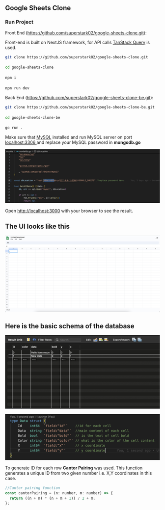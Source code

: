 ## Google Sheets Clone

### Run Project

Front End (https://github.com/superstark02/google-sheets-clone.git):

Front-end is built on NextJS framework, for API calls [TanStack Query](https://tanstack.com/) is used.

```bash
git clone https://github.com/superstark02/google-sheets-clone.git

cd google-sheets-clone

npm i

npm run dev
```

Back End (https://github.com/superstark02/google-sheets-clone-be.git):



```bash
git clone https://github.com/superstark02/google-sheets-clone-be.git

cd google-sheets-clone-be

go run .
```

Make sure that [MySQL](https://www.mysql.com/downloads/) installed and run MySQL server on port [localhost:3306 ](http://localhost:3306) and replace your MySQL password in **mongodb.go**

![alt text](./db_password.png)

Open [http://localhost:3000](http://localhost:3000) with your browser to see the result.

## The UI looks like this
![alt text](./ui.png)

## Here is the basic schema of the database
![alt text](./schema.png)

![alt text](./struct.png)

To generate ID for each row **Cantor Pairing** was used. This function generates a unique ID from two given number i.e. X,Y coordinates in this case.

```javascript
//Cantor pairing function
const cantorPairing = (n: number, m: number) => {
  return ((n + m) * (n + m + 1)) / 2 + m;
};
```